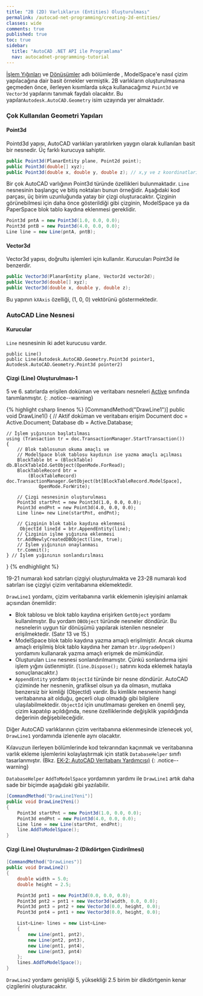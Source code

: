 ```yaml
---
title: "2B (2D) Varlıkların (Entities) Oluşturulması"
permalink: /autocad-net-programming/creating-2d-entities/
classes: wide
comments: true
published: true
toc: true
sidebar:
  title: "AutoCAD .NET API ile Programlama"
  nav: autocadnet-programming-tutorial
---
```


[İşlem Yığınları](/autocad-net-programming/autocad-net-transactions/) ve [Dönüşümler](/autocad-net-programming/transformations/) adlı bölümlerde , ModelSpace'e nasıl çizim yapılacağına dair basit örnekler vermiştik. 2B varlıkların oluşturulmasına geçmeden önce, ilerleyen kısımlarda sıkça kullanacağımız `Point3d` ve `Vector3d` yapılarını tanımak faydalı olacaktır. Bu yapılar`Autodesk.AutoCAD.Geometry` isim uzayında yer almaktadır.

### Çok Kullanılan Geometri Yapıları

#### Point3d

Pointd3d yapısı, AutoCAD varlıkları yaratılırken yaygın olarak kullanılan basit bir nesnedir. Üç farklı kurucuya sahiptir.

```c#
public Point3d(PlanarEntity plane, Point2d point);
public Point3d(double[] xyz);
public Point3d(double x, double y, double z); // x,y ve z koordinatları ile 3B bir nokta oluşturur
```

Bir çok AutoCAD varlığının Point3d türünde özellikleri bulunmaktadır. `Line` nesnesinin başlangıç ve bitiş noktaları bunun örneğidir. Aşağıdaki kod parçası, üç birim uzunluğunda yatay bir çizgi oluşturacaktır. Çizginin görünebilmesi için daha önce gösterildiği gibi çizginin, ModelSpace ya da PaperSpace blok tablo kaydına eklenmesi gereklidir.

```c#
Point3d pntA = new Point3d(1.0, 0.0, 0.0);
Point3d pntB = new Point3d(4.0, 0.0, 0.0);
Line line = new Line(pntA, pntB);
```

#### Vector3d

Vector3d yapısı, doğrultu işlemleri için kullanılır. Kurucuları Point3d ile benzerdir.

```c#
public Vector3d(PlanarEntity plane, Vector2d vector2d);
public Vector3d(double[] xyz);
public Vector3d(double x, double y, double z);
```

Bu yapının `kXAxis` özelliği, (1, 0, 0)  vektörünü göstermektedir.

### AutoCAD Line Nesnesi

#### Kurucular

`Line` nesnesinin iki adet kurucusu vardır.

```
public Line()
public Line(Autodesk.AutoCAD.Geometry.Point3d pointer1, Autodesk.AutoCAD.Geometry.Point3d pointer2)
```

#### Çizgi (Line) Oluşturulması-1

5 ve 6. satırlarda erişilen doküman ve veritabanı nesneleri [Active](/autocad-net-programming/runtime-active-helper/) sınıfında tanımlanmıştır.
{: .notice--warning}

{% highlight csharp linenos %}
[CommandMethod("DrawLine1")]
public void DrawLine1()
{
	// Aktif doküman ve veritabanı erişim
	Document doc = Active.Document;
	Database db = Active.Database;

	// İşlem yığınının başlatılması
	using (Transaction tr = doc.TransactionManager.StartTransaction())
	{
		// Blok tablosunun okuma amaçlı ve
		// ModelSpace blok tablosu kaydının ise yazma amaçlı açılması 
		BlockTable bt = (BlockTable) db.BlockTableId.GetObject(OpenMode.ForRead);
		BlockTableRecord btr =
			(BlockTableRecord) doc.TransactionManager.GetObject(bt[BlockTableRecord.ModelSpace],
				OpenMode.ForWrite);
	
		// Çizgi nesnesinin oluşturulması
		Point3d startPnt = new Point3d(1.0, 0.0, 0.0);
		Point3d endPnt = new Point3d(4.0, 0.0, 0.0);
		Line line= new Line(startPnt, endPnt);
	
		// Çizginin blok tablo kaydına eklenmesi
		 ObjectId lineId = btr.AppendEntity(line);
		// Çizginin işlme yığınına eklenmesi
		tr.AddNewlyCreatedDBObject(line, true);
		// İşlem yığınının onaylanması
		tr.Commit();
	} // İşlem yığınının sonlandırılması
}
{% endhighlight %}

19-21 numaralı kod satırları çizgiyi oluşturulmakta ve 23-28 numaralı kod satırları ise çizgiyi çizim veritabanına eklemektedir.

`DrawLine1` yordamı, çizim veritabanına varlık eklemenin işleyişini anlamak açısından önemlidir:

- Blok tablosu ve blok tablo kaydına erişirken `GetObject` yordamı kullanılmıştır. Bu yordam `DBObject` türünde nesneler döndürür. Bu nesnelerin uygun tür dönüşümü yapılarak istenilen nesneler erişilmektedir. (Satır 13 ve 15.)
- ModelSpace blok tablo kaydına yazma amaçlı erişilmiştir. Ancak okuma amaçlı erişilmiş blok tablo kaydına her zaman `btr.UpgradeOpen()` yordamını kullanarak yazma amaçlı erişmek de mümkündür.
- Oluşturulan `Line` nesnesi sonlandırılmamıştır. Çünkü sonlandırma işini işlem yığını üstlenmiştir. (`line.Dispose();` satırını koda eklemek hatayla sonuçlanacaktır.)
- `AppendEntity` yordamı `ObjectId` türünde bir nesne döndürür. AutoCAD çiziminde her nesnenin, grafiksel olsun ya da olmasın, mutlaka benzersiz bir kimliği (ObjectId) vardir. Bu kimlikle nesnenin hangi veritabanına ait olduğu, geçerli olup olmadığı gibi bilgilere ulaşılabilmektedir. `ObjectId` için unutlmaması gereken en önemli şey, çizim kapatılıp açıldığında, nesne özelliklerinde değişiklik yapıldığında değerinin değişebileceğidir.

Diğer AutoCAD varlıklarının çizim veritabanına eklenmesinde izlenecek yol, `DrawLine1` yordamında izlenenle aynı olacaktır. 

Kılavuzun ilerleyen bölümlerinde kod tekrarından kaçınmak ve veritabanına varlık ekleme işlemlerini kolaylaştırmak için statik `DatabaseHelper` sınıfı tasarlanmıştır. (Bkz. [EK-2: AutoCAD Veritabanı Yardımcısı)](/autocad-net-programming/databese-helper/)
{: .notice--warning}

`DatabaseHelper` `AddToModelSpace` yordamının yardımı ile `DrawLine1` artık daha sade bir biçimde aşağıdaki gibi yazılabilir.

```c#
[CommandMethod("DrawLine1Yeni")]
public void DrawLine1Yeni()
{
	Point3d startPnt = new Point3d(1.0, 0.0, 0.0);
	Point3d endPnt = new Point3d(4.0, 0.0, 0.0);
	Line line = new Line(startPnt, endPnt);
	line.AddToModelSpace();
}
```

#### Çizgi (Line) Oluşturulması-2 (Dikdörtgen Çizdirilmesi)

```c#
[CommandMethod("DrawLines")]
public void DrawLine2()
{
	double width = 5.0;
	double height = 2.5;

	Point3d pnt1 = new Point3d(0.0, 0.0, 0.0);
	Point3d pnt2 = pnt1 + new Vector3d(width, 0.0, 0.0);
	Point3d pnt3 = pnt2 + new Vector3d(0.0, height, 0.0);
	Point3d pnt4 = pnt1 + new Vector3d(0.0, height, 0.0);

	List<Line> lines = new List<Line>
	{
		new Line(pnt1, pnt2),
		new Line(pnt2, pnt3),
		new Line(pnt1, pnt4),
		new Line(pnt3, pnt4)
	};
	lines.AddToModelSpace();
}
```

`DrawLine2` yordamı genişliği 5, yüksekliği 2.5 birim bir dikdörtgenin kenar çizgilerini oluşturacaktır.
